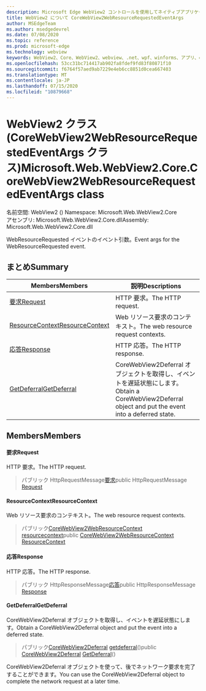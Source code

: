 ```yaml
---
description: Microsoft Edge WebView2 コントロールを使用してネイティブアプリケーションに web 技術 (HTML、CSS、JavaScript) を埋め込む
title: WebView2 について CoreWebView2WebResourceRequestedEventArgs
author: MSEdgeTeam
ms.author: msedgedevrel
ms.date: 07/08/2020
ms.topic: reference
ms.prod: microsoft-edge
ms.technology: webview
keywords: WebView2、Core、WebView2、webview、.net、wpf、winforms、アプリ、edge、CoreWebView2、CoreWebView2Controller、browser control、edge html、Microsoft の WebView2。 CoreWebView2WebResourceRequestedEventArgs。
ms.openlocfilehash: 53cc31bc714417ab902fa8fdef9fd83f80871f10
ms.sourcegitcommit: f6764f57aed9ab7229e4eb6cc8851d0cea667403
ms.translationtype: MT
ms.contentlocale: ja-JP
ms.lasthandoff: 07/15/2020
ms.locfileid: "10879668"
---
```

# <span data-ttu-id="a63a4-104">WebView2 クラス (CoreWebView2WebResourceRequestedEventArgs クラス)</span><span class="sxs-lookup"><span data-stu-id="a63a4-104">Microsoft.Web.WebView2.Core.CoreWebView2WebResourceRequestedEventArgs class</span></span> 

<span data-ttu-id="a63a4-105">名前空間: WebView2 () </span><span class="sxs-lookup"><span data-stu-id="a63a4-105">Namespace: Microsoft.Web.WebView2.Core</span></span>\
<span data-ttu-id="a63a4-106">アセンブリ: Microsoft.Web.WebView2.Core.dll</span><span class="sxs-lookup"><span data-stu-id="a63a4-106">Assembly: Microsoft.Web.WebView2.Core.dll</span></span>

<span data-ttu-id="a63a4-107">WebResourceRequested イベントのイベント引数。</span><span class="sxs-lookup"><span data-stu-id="a63a4-107">Event args for the WebResourceRequested event.</span></span>

## <span data-ttu-id="a63a4-108">まとめ</span><span class="sxs-lookup"><span data-stu-id="a63a4-108">Summary</span></span>

 <span data-ttu-id="a63a4-109">Members</span><span class="sxs-lookup"><span data-stu-id="a63a4-109">Members</span></span>                        | <span data-ttu-id="a63a4-110">説明</span><span class="sxs-lookup"><span data-stu-id="a63a4-110">Descriptions</span></span>
--------------------------------|---------------------------------------------
[<span data-ttu-id="a63a4-111">要求</span><span class="sxs-lookup"><span data-stu-id="a63a4-111">Request</span></span>](#request) | <span data-ttu-id="a63a4-112">HTTP 要求。</span><span class="sxs-lookup"><span data-stu-id="a63a4-112">The HTTP request.</span></span>
[<span data-ttu-id="a63a4-113">ResourceContext</span><span class="sxs-lookup"><span data-stu-id="a63a4-113">ResourceContext</span></span>](#resourcecontext) | <span data-ttu-id="a63a4-114">Web リソース要求のコンテキスト。</span><span class="sxs-lookup"><span data-stu-id="a63a4-114">The web resource request contexts.</span></span>
[<span data-ttu-id="a63a4-115">応答</span><span class="sxs-lookup"><span data-stu-id="a63a4-115">Response</span></span>](#response) | <span data-ttu-id="a63a4-116">HTTP 応答。</span><span class="sxs-lookup"><span data-stu-id="a63a4-116">The HTTP response.</span></span>
[<span data-ttu-id="a63a4-117">GetDeferral</span><span class="sxs-lookup"><span data-stu-id="a63a4-117">GetDeferral</span></span>](#getdeferral) | <span data-ttu-id="a63a4-118">CoreWebView2Deferral オブジェクトを取得し、イベントを遅延状態にします。</span><span class="sxs-lookup"><span data-stu-id="a63a4-118">Obtain a CoreWebView2Deferral object and put the event into a deferred state.</span></span>

## <span data-ttu-id="a63a4-119">Members</span><span class="sxs-lookup"><span data-stu-id="a63a4-119">Members</span></span>

#### <span data-ttu-id="a63a4-120">要求</span><span class="sxs-lookup"><span data-stu-id="a63a4-120">Request</span></span> 

<span data-ttu-id="a63a4-121">HTTP 要求。</span><span class="sxs-lookup"><span data-stu-id="a63a4-121">The HTTP request.</span></span>

> <span data-ttu-id="a63a4-122">パブリック HttpRequestMessage[要求](#request)</span><span class="sxs-lookup"><span data-stu-id="a63a4-122">public HttpRequestMessage [Request](#request)</span></span>

#### <span data-ttu-id="a63a4-123">ResourceContext</span><span class="sxs-lookup"><span data-stu-id="a63a4-123">ResourceContext</span></span> 

<span data-ttu-id="a63a4-124">Web リソース要求のコンテキスト。</span><span class="sxs-lookup"><span data-stu-id="a63a4-124">The web resource request contexts.</span></span>

> <span data-ttu-id="a63a4-125">パブリック[CoreWebView2WebResourceContext](./namespace-microsoft-web-webview2-core.md) [resourcecontext](#resourcecontext)</span><span class="sxs-lookup"><span data-stu-id="a63a4-125">public [CoreWebView2WebResourceContext](./namespace-microsoft-web-webview2-core.md) [ResourceContext](#resourcecontext)</span></span>

#### <span data-ttu-id="a63a4-126">応答</span><span class="sxs-lookup"><span data-stu-id="a63a4-126">Response</span></span> 

<span data-ttu-id="a63a4-127">HTTP 応答。</span><span class="sxs-lookup"><span data-stu-id="a63a4-127">The HTTP response.</span></span>

> <span data-ttu-id="a63a4-128">パブリック HttpResponseMessage[応答](#response)</span><span class="sxs-lookup"><span data-stu-id="a63a4-128">public HttpResponseMessage [Response](#response)</span></span>

#### <span data-ttu-id="a63a4-129">GetDeferral</span><span class="sxs-lookup"><span data-stu-id="a63a4-129">GetDeferral</span></span> 

<span data-ttu-id="a63a4-130">CoreWebView2Deferral オブジェクトを取得し、イベントを遅延状態にします。</span><span class="sxs-lookup"><span data-stu-id="a63a4-130">Obtain a CoreWebView2Deferral object and put the event into a deferred state.</span></span>

> <span data-ttu-id="a63a4-131">パブリック[CoreWebView2Deferral](microsoft-web-webview2-core-corewebview2deferral.md) [getdeferral](#getdeferral)()</span><span class="sxs-lookup"><span data-stu-id="a63a4-131">public [CoreWebView2Deferral](microsoft-web-webview2-core-corewebview2deferral.md) [GetDeferral](#getdeferral)()</span></span>

<span data-ttu-id="a63a4-132">CoreWebView2Deferral オブジェクトを使って、後でネットワーク要求を完了することができます。</span><span class="sxs-lookup"><span data-stu-id="a63a4-132">You can use the CoreWebView2Deferral object to complete the network request at a later time.</span></span>

